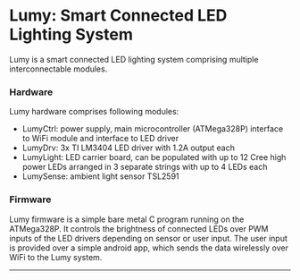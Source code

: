 Lumy: Smart Connected LED Lighting System
======

Lumy is a smart connected LED lighting system comprising multiple interconnectable modules.


### Hardware

Lumy hardware comprises following modules:

- LumyCtrl: power supply, main microcontroller (ATMega328P) interface to WiFi module and interface to LED driver
- LumyDrv: 3x TI LM3404 LED driver with 1.2A output each
- LumyLight: LED carrier board, can be populated with up to 12 Cree high power LEDs arranged in 3 separate strings with up to 4 LEDs each
- LumySense: ambient light sensor TSL2591  


### Firmware

Lumy firmware is a simple bare metal C program running on the ATMega328P. It controls the brightness of connected LEDs over PWM inputs of the LED drivers
depending on sensor or user input. The user input is provided over a simple android app, which sends the data wirelessly over WiFi to the Lumy system.


---
